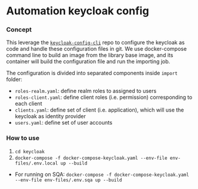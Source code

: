 # Automation keycloak config

### Concept
This leverage the [`keycloak-config-cli`](https://github.com/adorsys/keycloak-config-cli) repo to configure
the keycloak as code and handle these configuration files in git. We use docker-compose command line
to build an image from the library base image, and its container will build the configuration file and run the importing job.

The configuration is divided into separated components inside `import` folder:
  - `roles-realm.yaml`: define realm roles to assigned to users
  - `roles-client.yaml`: define client roles (i.e. permission) corresponding to each client
  - `clients.yaml`: define set of client (i.e. application), which will use the keycloak as identity provider
  - `users.yaml`: define set of user accounts

### How to use
1. `cd keycloak`
2. `docker-compose -f docker-compose-keycloak.yaml --env-file env-files/.env.local up --build`

- For running on SQA: `docker-compose -f docker-compose-keycloak.yaml --env-file env-files/.env.sqa up --build`